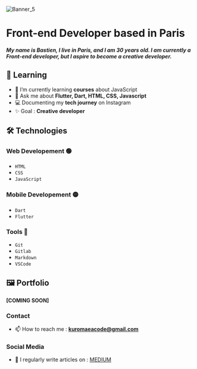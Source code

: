 ![Banner_5](https://github.com/Kuromaea/Kuromaea/assets/41955164/aa4fc5f0-169a-4e1f-b8e0-f3e757f65081)

# Front-end Developer based in Paris

##### My name is Bastien, I live in Paris, and I am 30 years old. I am currently a Front-end developer, but I aspire to become a creative developer.

## 🔄 Learning

- 🌱 I’m currently learning **courses** about JavaScript
- 💬 Ask me about **Flutter, Dart, HTML, CSS, Javascript**
- 💻 Documenting my **tech journey** on Instagram  
- ✨ Goal : **Creative developer**

## 🛠 Technologies

### Web Developement 🟢

- <code>HTML</code>
- <code>CSS</code>
- <code>JavaScript</code>

### Mobile Developement 🟡
- <code>Dart</code>
- <code>Flutter</code>

### Tools 🔵
- <code>Git</code>
- <code>Gitlab</code>
- <code>Markdown</code>
- <code>VSCode</code>

## 🖼 Portfolio

**[COMING SOON]**

### Contact

- 📫 How to reach me : **kuromaeacode@gmail.com**

### Social Media

- 📝 I regularly write articles on : [MEDIUM](https://medium.com/@kuromaea)
